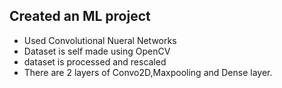 ## Created an ML project ##
* Used Convolutional Nueral Networks
* Dataset is self made using OpenCV
* dataset is processed and rescaled 
* There are 2 layers of Convo2D,Maxpooling and Dense layer.

